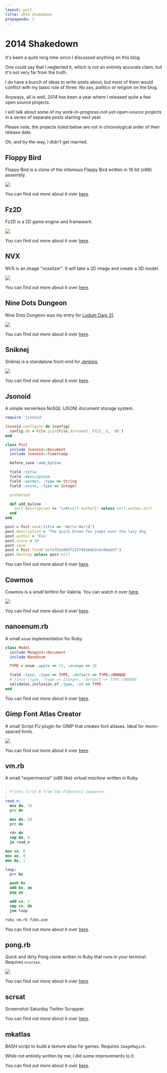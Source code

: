 ```yaml
---
layout: post
title: 2014 Shakedown
propaganda: 1
---
```

2014 Shakedown
==============
It's been a quite long time since I discussed anything on this blog.

One could say that I neglected it, which is not an entirely accurate
claim, but it's not very far from the truth.

I do have a bunch of ideas to write posts about, but most of them
would conflict with my basic rule of three: _No sex, politics or religion_ on the blog.

Anyways, all is well, _2014_ has been a year where I released quite a few open
source projects.

I will talk about some of my _work-in-progress-not-yet-open-source_ projects in
a series of separate posts starting next year.

Please note, the projects listed below are not in chronological order of their release date.

Oh, and by the way, I didn't get married.

Floppy Bird
-----------
Floppy Bird is a clone of the infamous Flappy Bird written in 16 bit (x86) assembly.

![](/media/2014/floppy_bird_demo.gif)

You can find out more about it over [here](https://github.com/icebreaker/floppybird).

Fz2D
----
Fz2D is a 2D game engine and framework.

![](/media/2014/fz2d_demo.png)

You can find out more about it over [here](https://github.com/icebreaker/fz2d).

NVX
---
NVX is an image "voxalizer". It will take a 2D image and create a 3D model.

![](/media/2014/nvx_demo.png)

You can find out more about it over [here](https://github.com/icebreaker/nvx).

Nine Dots Dungeon
-----------------
Nine Dots Dungeon was my entry for [Ludum Dare 31](http://ludumdare.com).

![](/media/2014/ndd_demo.png)

You can find out more about it over [here](https://github.com/icebreaker/ninedotsdungeon).

Sniknej
-------
Sniknej is a standalone front-end for [Jenkins](http://jenkins-ci.org/).

![](/media/2014/sniknej_demo.png)

You can find out more about it over [here](https://github.com/icebreaker/sniknej).

Jsonoid
-------
A simple serverless NoSQL (JSON) document storage system.

```ruby
require 'jsonoid'

Jsonoid.configure do |config|
  config.db = File.join(File.dirname(__FILE__), 'db')
end

class Post
  include Jsonoid::Document
  include Jsonoid::Timestamp

  before_save :add_byline

  field :title
  field :description
  field :author, :type => String
  field :score, :type => Integer

  protected

  def add_byline
    self.description += "\n#{self.author}" unless self.author.nil?
  end
end

post = Post.new(:title => 'Hello World')
post.description = 'The quick brown fox jumps over the lazy dog.'
post.author = 'Fox'
post.score = 10
post.save
post = Post.find('2cfe7b2e885f225746264b3c6c0beb57')
post.destroy unless post.nil?
```

You can find out more about it over [here](https://github.com/icebreaker/jsonoid).

Cowmos
------
Cowmos is a _small_ birthro for Valeria. You can watch it over [here](/cowmos).

![](/media/2014/cowmos_demo.png)

You can find out more about it over [here](https://github.com/icebreaker/cowmos).

nanoenum.rb
-----------
A small `enum` implementation for Ruby.

```ruby
class Model
  include Mongoid::Document
  include NanoEnum

  TYPE = enum :apple => 15, :orange => 16

  field :type, :type => TYPE, :default => TYPE::ORANGE
  # field :type, :type => Integer, :default => TYPE::ORANGE
  validates_inclusion_of :type, :in => TYPE
end
```

You can find out more about it over [here](https://gist.github.com/icebreaker/ea6958c675a730b6579d).

Gimp Font Atlas Creator
-----------------------
A small Script FU plugin for GIMP that creates font atlases. Ideal for mono-spaced fonts.

![](/media/2014/fatlas_demo.png)

You can find out more about it over [here](https://gist.github.com/icebreaker/a3809db1e08de7af9f81).

vm.rb
-----
A small "experimental" (x86 like) _virtual machine_ written in Ruby.

```nasm
;
; Prints first N from the Fibonacci sequence.
;
read_n:
  mov dx, 78
  prc dx

  mov dx, 58
  prc dx

  rdr dx
  cmp dx, 0
  je read_n

mov cx, 0
mov ax, 0
mov bx, 1

loop:
  prr bx

  push bx
  add bx, ax
  pop ax

  add cx, 1
  cmp cx, dx
  jne loop
```

```bash
ruby vm.rb fibo.asm
```

You can find out more about it over [here](https://gist.github.com/icebreaker/3c260812b94ff434c303).

pong.rb
-------
Quick and dirty Pong clone written in Ruby that runs in your terminal. Requires `ncurses`.

![](/media/2014/pong_demo.png)

You can find out more about it over [here](https://gist.github.com/icebreaker/156be660281ab5dcb5b4).

scrsat
------
Screenshot Saturday Twitter Scrapper.

You can find out more about it over [here](https://gist.github.com/icebreaker/594e135c5087b7a0f261).

mkatlas
-------
BASH script to build a texture atlas for games. Requires `ImageMagick`.

While not entirely written by me, I did some improvements to it.

You can find out more about it over [here](https://gist.github.com/icebreaker/80f1538a79a3184ce788).
